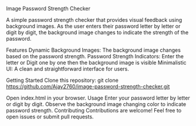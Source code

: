 Image Password Strength Checker

A simple password strength checker that provides visual feedback using background images. 
As the user enters their password letter by letter or digit by digit, the background image changes to indicate the strength of the password.

Features
Dynamic Background Images: The background image changes based on the password strength.
Password Strength Indicators:
Enter the letter or Digit one by one then the background image is visible 
Minimalistic UI: A clean and straightforward interface for users.

Getting Started
Clone this repository:
git clone https://github.com/Ajay2760/image-password-strength-checker.git

Open index.html in your browser.
Usage
Enter your password letter by letter or digit by digit.
Observe the background image changing color to indicate password strength.
Contributing
Contributions are welcome! Feel free to open issues or submit pull requests.
